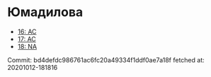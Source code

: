 # Юмадилова
- [16: AC](16.md)
- [17: AC](17.md)
- [18: NA](18.md)

Commit: bd4defdc986761ac6fc20a49334f1ddf0ae7a18f
 fetched at: 20201012-181816
